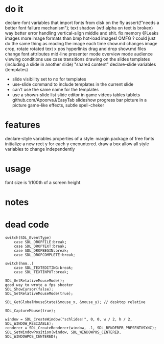 # do it
declare-font variables that import fonts from disk on the fly
assert(!"needs a better font failure mechanism");
text shadow (wtf alpha on text is broken)
way better error handling
vertical-align middle and shit.
fix memory @Leaks
images
more image formats than bmp
hot-load images! OMFG ? could just do the same thing as reading the image each time show.md changes
image crop, rotate
rotated text
x pos
hyperlinks
drag and drop show.md files
change font attributes mid-line
presenter mode
overview mode
audience viewing conditions use case
transitions
drawing on the slides
templates (including a slide in another slide) "shared content"
declare-slide variables (templates)
- slide visibility set to no for templates
- use-slide command to include templates in the current slide
- can't use the same name for the templates
- use a shown-slide list
slide editor in game
videos
tables
tablets github.com/ApoorvaJ/EasyTab
slideshow progress bar
picture in a picture
game-like effects, subtle
spell-cheker

# features
declare-style variables
properties of a style:
  margin
package of free fonts
initialize a new rect y for each y encountered. draw a box
allow all style variables to change independently

# usage
font size is 1/100th of a screen height

# notes

# dead code

    switch(SDL_EventType)
        case SDL_DROPFILE:break;
        case SDL_DROPTEXT:break;
        case SDL_DROPBEGIN:break;
        case SDL_DROPCOMPLETE:break;

    switch(hmm..)
        case SDL_TEXTEDITING:break;
        case SDL_TEXTINPUT:break;

    SDL_GetRelativeMouseMode();
    good way to wrote a fps shooter
    SDL_ShowCursor(false);
    SDL_SetRelativeMouseMode(true);
    
    SDL_GetGlobalMouseState(&mouse_x, &mouse_y); // desktop relative

    SDL_CaptureMouse(true);
    
    window = SDL_CreateWindow("schlides!", 0, 0, w / 2, h / 2, SDL_WINDOW_RESIZABLE);
    renderer = SDL_CreateRenderer(window, -1, SDL_RENDERER_PRESENTVSYNC);
    SDL_SetWindowPosition(window, SDL_WINDOWPOS_CENTERED, SDL_WINDOWPOS_CENTERED);

